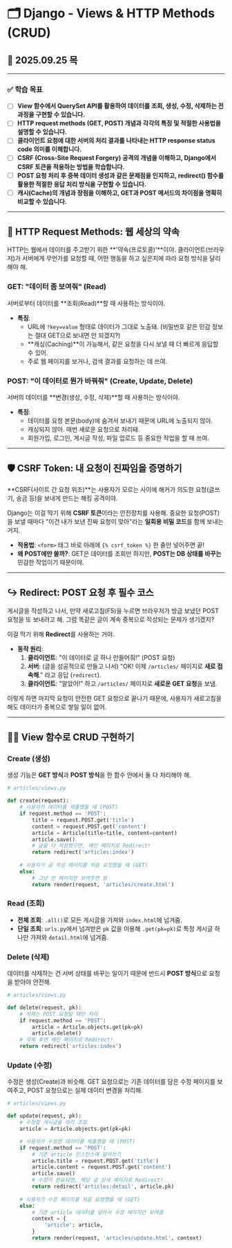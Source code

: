 # 🗂️ Django - Views & HTTP Methods (CRUD)

## 📅 2025.09.25 목

---

### ✅ 학습 목표

-   [ ] **View 함수에서 QuerySet API를 활용하여 데이터를 조회, 생성, 수정, 삭제하는 전 과정을 구현할 수 있습니다.**
-   [ ] **HTTP request methods (GET, POST) 개념과 각각의 특징 및 적절한 사용법을 설명할 수 있습니다.**
-   [ ] **클라이언트 요청에 대한 서버의 처리 결과를 나타내는 HTTP response status code 의미를 이해합니다.**
-   [ ] **CSRF (Cross-Site Request Forgery) 공격의 개념을 이해하고, Django에서 CSRF 토큰을 적용하는 방법을 학습합니다.**
-   [ ] **POST 요청 처리 후 중복 데이터 생성과 같은 문제점을 인지하고, redirect() 함수를 활용한 적절한 응답 처리 방식을 구현할 수 있습니다.**
-   [ ] **캐시(Cache)의 개념과 장점을 이해하고, GET과 POST 메서드의 차이점을 명확히 비교할 수 있습니다.**

---

## 🤝 HTTP Request Methods: 웹 세상의 약속

HTTP는 웹에서 데이터를 주고받기 위한 **'약속(프로토콜)'**이야. 클라이언트(브라우저)가 서버에게 무언가를 요청할 때, 어떤 행동을 하고 싶은지에 따라 요청 방식을 달리해야 해.

### GET: "데이터 좀 보여줘" (Read)

서버로부터 데이터를 **조회(Read)**할 때 사용하는 방식이야.

-   **특징**:
    -   URL에 `?key=value` 형태로 데이터가 그대로 노출돼. (비밀번호 같은 민감 정보는 절대 GET으로 보내면 안 되겠지?)
    -   **캐싱(Caching)**이 가능해서, 같은 요청을 다시 보낼 때 더 빠르게 응답할 수 있어.
    -   주로 웹 페이지를 보거나, 검색 결과를 요청하는 데 쓰여.

### POST: "이 데이터로 뭔가 바꿔줘" (Create, Update, Delete)

서버의 데이터를 **변경(생성, 수정, 삭제)**할 때 사용하는 방식이야.

-   **특징**:
    -   데이터를 요청 본문(body)에 숨겨서 보내기 때문에 URL에 노출되지 않아.
    -   캐싱되지 않아. 매번 새로운 요청으로 처리돼.
    -   회원가입, 로그인, 게시글 작성, 파일 업로드 등 중요한 작업을 할 때 쓰여.

---

## 🛡️ CSRF Token: 내 요청이 진짜임을 증명하기

**CSRF(사이트 간 요청 위조)**는 사용자가 모르는 사이에 해커가 의도한 요청(글쓰기, 송금 등)을 보내게 만드는 해킹 공격이야.

Django는 이걸 막기 위해 **CSRF 토큰**이라는 안전장치를 사용해. 중요한 요청(POST)을 보낼 때마다 "이건 내가 보낸 진짜 요청이 맞아"라는 **일회용 비밀 코드**를 함께 보내는 거지.

-   **적용법**: `<form>` 태그 바로 아래에 `{% csrf_token %}` 한 줄만 넣어주면 끝!
-   **왜 POST에만 쓸까?**: GET은 데이터를 조회만 하지만, **POST는 DB 상태를 바꾸는** 민감한 작업이기 때문이야.

---

## ↪️ Redirect: POST 요청 후 필수 코스

게시글을 작성하고 나서, 만약 새로고침(F5)을 누르면 브라우저가 방금 보냈던 POST 요청을 또 보내려고 해. 그럼 똑같은 글이 계속 중복으로 작성되는 문제가 생기겠지?

이걸 막기 위해 **Redirect**를 사용하는 거야.

-   **동작 원리**:
    1.  **클라이언트**: "이 데이터로 글 하나 만들어줘!" (POST 요청)
    2.  **서버**: (글을 성공적으로 만들고 나서) "OK! 이제 `/articles/` 페이지로 **새로 접속해**." 라고 응답 (`redirect`).
    3.  **클라이언트**: "알았어!" 하고 `/articles/` 페이지로 **새로운 GET 요청**을 보냄.

이렇게 하면 마지막 요청이 안전한 GET 요청으로 끝나기 때문에, 사용자가 새로고침을 해도 데이터가 중복으로 쌓일 일이 없어.

---

## 👨‍🍳 View 함수로 CRUD 구현하기

### Create (생성)

생성 기능은 **GET 방식**과 **POST 방식**을 한 함수 안에서 둘 다 처리해야 해.

```python
# articles/views.py

def create(request):
    # 사용자가 데이터를 제출했을 때 (POST)
    if request.method == 'POST':
        title = request.POST.get('title')
        content = request.POST.get('content')
        article = Article(title=title, content=content)
        article.save()
        # 글을 다 저장했으면, 메인 페이지로 Redirect!
        return redirect('articles:index')
    
    # 사용자가 글 작성 페이지를 처음 요청했을 때 (GET)
    else:
        # 그냥 빈 페이지만 보여주면 됨
        return render(request, 'articles/create.html')

```

### Read (조회)

-   **전체 조회**: `.all()`로 모든 게시글을 가져와 `index.html`에 넘겨줌.
-   **단일 조회**: `urls.py`에서 넘겨받은 `pk` 값을 이용해 `.get(pk=pk)`로 특정 게시글 하나만 가져와 `detail.html`에 넘겨줌.

### Delete (삭제)

데이터를 삭제하는 건 서버 상태를 바꾸는 일이기 때문에 반드시 **POST 방식**으로 요청을 받아야 안전해.

```python
# articles/views.py

def delete(request, pk):
    # 삭제는 POST 요청일 때만 처리
    if request.method == 'POST':
        article = Article.objects.get(pk=pk)
        article.delete()
    # 삭제 후엔 메인 페이지로 Redirect!
    return redirect('articles:index')
```
### Update (수정)

수정은 생성(Create)과 비슷해. GET 요청으로는 기존 데이터를 담은 수정 페이지를 보여주고, POST 요청으로는 실제 데이터 변경을 처리해.

```python
# articles/views.py

def update(request, pk):
    # 수정할 게시글을 미리 조회
    article = Article.objects.get(pk=pk)

    # 사용자가 수정한 데이터를 제출했을 때 (POST)
    if request.method == 'POST':
        # 기존 article 인스턴스에 덮어쓰기
        article.title = request.POST.get('title')
        article.content = request.POST.get('content')
        article.save()
        # 수정이 완료되면, 해당 글 상세 페이지로 Redirect!
        return redirect('articles:detail', article.pk)
    
    # 사용자가 수정 페이지를 처음 요청했을 때 (GET)
    else:
        # 기존 article 데이터를 담아서 수정 페이지만 보여줌
        context = {
            'article': article,
        }
        return render(request, 'articles/update.html', context)
```
